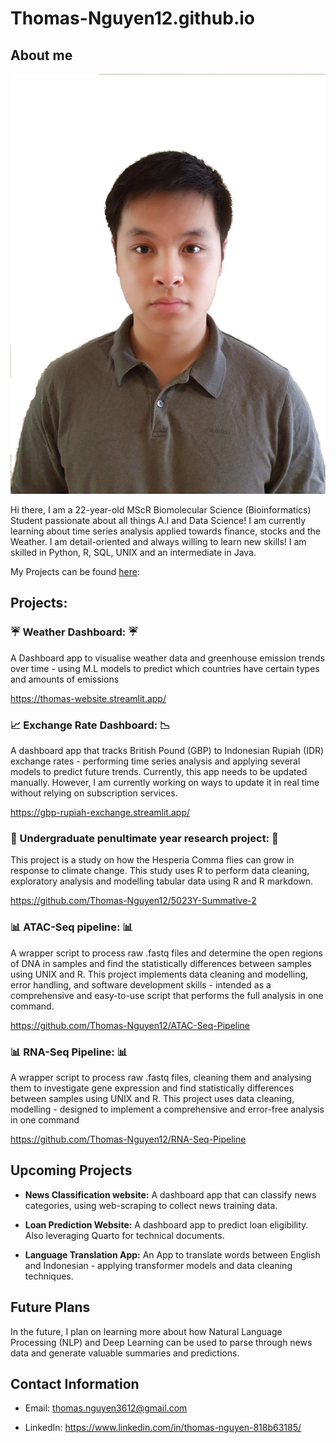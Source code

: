 # Thomas-Nguyen12.github.io


## About me 

![alt text](https://github.com/Thomas-Nguyen12/Thomas-Nguyen12.github.io/blob/main/images/linkedin_picture.JPG?raw=true)



Hi there, I am a 22-year-old MScR Biomolecular Science (Bioinformatics) Student passionate about all things A.I and Data Science! I am currently learning about time series analysis applied towards finance, stocks and the Weather. I am detail-oriented and always willing to learn new skills! I am skilled in Python, R, SQL, UNIX and an intermediate in Java. 

My Projects can be found <u>here</u>: 

## Projects:

### ☔ Weather Dashboard: ☔
A Dashboard app to visualise weather data and greenhouse emission trends over time - using M.L models to predict which countries have certain types and amounts of emissions 

https://thomas-website.streamlit.app/

### 📈 Exchange Rate Dashboard: 📉 
A dashboard app that tracks British Pound (GBP) to Indonesian Rupiah (IDR) exchange rates - performing time series analysis and applying several models to predict future trends. Currently, this app needs to be updated manually. However, I am currently working on ways to update it in real time without relying on subscription services.

https://gbp-rupiah-exchange.streamlit.app/ 

### 🔬 Undergraduate penultimate year research project: 🔬
This project is a study on how the Hesperia Comma flies can grow in response to climate change.  This study uses R to perform data cleaning, exploratory analysis and modelling tabular data using R and R markdown.

https://github.com/Thomas-Nguyen12/5023Y-Summative-2

### 📊 ATAC-Seq pipeline: 📊
A wrapper script to process raw .fastq files and determine the open regions of DNA in samples and find the statistically differences between samples using UNIX and R. This project implements data cleaning and modelling, error handling, and software development skills - intended as a comprehensive and easy-to-use script that performs the full analysis in one command.

https://github.com/Thomas-Nguyen12/ATAC-Seq-Pipeline
  
### 📊 RNA-Seq Pipeline: 📊
A wrapper script to process raw .fastq files, cleaning them and analysing them to investigate gene expression and find statistically differences between samples using UNIX and R. This project uses data cleaning, modelling - designed to implement a comprehensive and error-free analysis in one command 

https://github.com/Thomas-Nguyen12/RNA-Seq-Pipeline

## Upcoming Projects

- <b>News Classification website:</b> A dashboard app that can classify news categories, using web-scraping to collect news training data.

- <b>Loan Prediction Website:</b> A dashboard app to predict loan eligibility. Also leveraging Quarto for technical documents.

- <b>Language Translation App:</b> An App to translate words between English and Indonesian - applying transformer models and data cleaning techniques.

## Future Plans

In the future, I plan on learning more about how Natural Language Processing (NLP) and Deep Learning can be used to parse through news data and generate valuable summaries and predictions.

## Contact Information
- Email: thomas.nguyen3612@gmail.com
  
- LinkedIn: https://www.linkedin.com/in/thomas-nguyen-818b63185/

